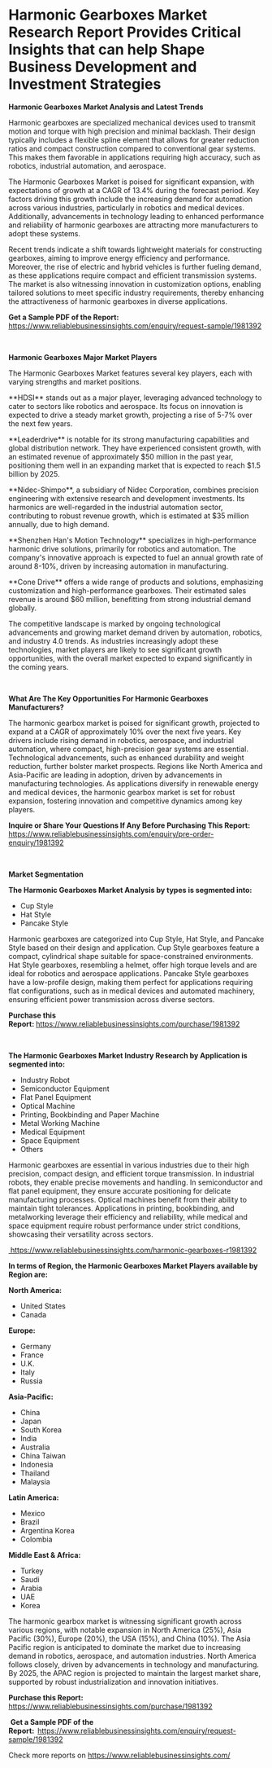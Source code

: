 <p><h1>Harmonic Gearboxes Market Research Report Provides Critical Insights that can help Shape Business Development and Investment Strategies</h1></p><p><strong>Harmonic Gearboxes Market Analysis and Latest Trends</strong></p>
<p><p>Harmonic gearboxes are specialized mechanical devices used to transmit motion and torque with high precision and minimal backlash. Their design typically includes a flexible spline element that allows for greater reduction ratios and compact construction compared to conventional gear systems. This makes them favorable in applications requiring high accuracy, such as robotics, industrial automation, and aerospace.</p><p>The Harmonic Gearboxes Market is poised for significant expansion, with expectations of growth at a CAGR of 13.4% during the forecast period. Key factors driving this growth include the increasing demand for automation across various industries, particularly in robotics and medical devices. Additionally, advancements in technology leading to enhanced performance and reliability of harmonic gearboxes are attracting more manufacturers to adopt these systems.</p><p>Recent trends indicate a shift towards lightweight materials for constructing gearboxes, aiming to improve energy efficiency and performance. Moreover, the rise of electric and hybrid vehicles is further fueling demand, as these applications require compact and efficient transmission systems. The market is also witnessing innovation in customization options, enabling tailored solutions to meet specific industry requirements, thereby enhancing the attractiveness of harmonic gearboxes in diverse applications.</p></p>
<p><strong>Get a Sample PDF of the Report:&nbsp;</strong> <a href="https://www.reliablebusinessinsights.com/enquiry/request-sample/1981392?utm_campaign=2201&utm_medium=2&utm_source=Github&utm_content=ia&utm_term=20022025&utm_id=harmonic-gearboxes">https://www.reliablebusinessinsights.com/enquiry/request-sample/1981392</a></p>
<p>&nbsp;</p>
<p><strong>Harmonic Gearboxes Major Market Players</strong></p>
<p><p>The Harmonic Gearboxes Market features several key players, each with varying strengths and market positions. </p><p>**HDSI** stands out as a major player, leveraging advanced technology to cater to sectors like robotics and aerospace. Its focus on innovation is expected to drive a steady market growth, projecting a rise of 5-7% over the next few years.</p><p>**Leaderdrive** is notable for its strong manufacturing capabilities and global distribution network. They have experienced consistent growth, with an estimated revenue of approximately $50 million in the past year, positioning them well in an expanding market that is expected to reach $1.5 billion by 2025.</p><p>**Nidec-Shimpo**, a subsidiary of Nidec Corporation, combines precision engineering with extensive research and development investments. Its harmonics are well-regarded in the industrial automation sector, contributing to robust revenue growth, which is estimated at $35 million annually, due to high demand.</p><p>**Shenzhen Han's Motion Technology** specializes in high-performance harmonic drive solutions, primarily for robotics and automation. The company's innovative approach is expected to fuel an annual growth rate of around 8-10%, driven by increasing automation in manufacturing.</p><p>**Cone Drive** offers a wide range of products and solutions, emphasizing customization and high-performance gearboxes. Their estimated sales revenue is around $60 million, benefitting from strong industrial demand globally.</p><p>The competitive landscape is marked by ongoing technological advancements and growing market demand driven by automation, robotics, and industry 4.0 trends. As industries increasingly adopt these technologies, market players are likely to see significant growth opportunities, with the overall market expected to expand significantly in the coming years.</p></p>
<p>&nbsp;</p>
<p><strong>What Are The Key Opportunities For Harmonic Gearboxes Manufacturers?</strong></p>
<p><p>The harmonic gearbox market is poised for significant growth, projected to expand at a CAGR of approximately 10% over the next five years. Key drivers include rising demand in robotics, aerospace, and industrial automation, where compact, high-precision gear systems are essential. Technological advancements, such as enhanced durability and weight reduction, further bolster market prospects. Regions like North America and Asia-Pacific are leading in adoption, driven by advancements in manufacturing technologies. As applications diversify in renewable energy and medical devices, the harmonic gearbox market is set for robust expansion, fostering innovation and competitive dynamics among key players.</p></p>
<p><strong>Inquire or Share Your Questions If Any Before Purchasing This Report:</strong> <a href="https://www.reliablebusinessinsights.com/enquiry/pre-order-enquiry/1981392?utm_campaign=2201&utm_medium=2&utm_source=Github&utm_content=ia&utm_term=20022025&utm_id=harmonic-gearboxes">https://www.reliablebusinessinsights.com/enquiry/pre-order-enquiry/1981392</a></p>
<p>&nbsp;</p>
<p><strong>Market Segmentation</strong></p>
<p><strong>The Harmonic Gearboxes Market Analysis by types is segmented into:</strong></p>
<p><ul><li>Cup Style</li><li>Hat Style</li><li>Pancake Style</li></ul></p>
<p><p>Harmonic gearboxes are categorized into Cup Style, Hat Style, and Pancake Style based on their design and application. Cup Style gearboxes feature a compact, cylindrical shape suitable for space-constrained environments. Hat Style gearboxes, resembling a helmet, offer high torque levels and are ideal for robotics and aerospace applications. Pancake Style gearboxes have a low-profile design, making them perfect for applications requiring flat configurations, such as in medical devices and automated machinery, ensuring efficient power transmission across diverse sectors.</p></p>
<p><strong>Purchase this Report:&nbsp;</strong><a href="https://www.reliablebusinessinsights.com/purchase/1981392?utm_campaign=2201&utm_medium=2&utm_source=Github&utm_content=ia&utm_term=20022025&utm_id=harmonic-gearboxes">https://www.reliablebusinessinsights.com/purchase/1981392</a></p>
<p>&nbsp;</p>
<p><strong>The Harmonic Gearboxes Market Industry Research by Application is segmented into:</strong></p>
<p><ul><li>Industry Robot</li><li>Semiconductor Equipment</li><li>Flat Panel Equipment</li><li>Optical Machine</li><li>Printing, Bookbinding and Paper Machine</li><li>Metal Working Machine</li><li>Medical Equipment</li><li>Space Equipment</li><li>Others</li></ul></p>
<p><p>Harmonic gearboxes are essential in various industries due to their high precision, compact design, and efficient torque transmission. In industrial robots, they enable precise movements and handling. In semiconductor and flat panel equipment, they ensure accurate positioning for delicate manufacturing processes. Optical machines benefit from their ability to maintain tight tolerances. Applications in printing, bookbinding, and metalworking leverage their efficiency and reliability, while medical and space equipment require robust performance under strict conditions, showcasing their versatility across sectors.</p></p>
<p><a href="https://www.reliablebusinessinsights.com/harmonic-gearboxes-r1981392?utm_campaign=2201&utm_medium=2&utm_source=Github&utm_content=ia&utm_term=20022025&utm_id=harmonic-gearboxes">&nbsp;https://www.reliablebusinessinsights.com/harmonic-gearboxes-r1981392</a></p>
<p><strong>In terms of Region, the Harmonic Gearboxes Market Players available by Region are:</strong></p>
<p>
    <p> <strong> North America: </strong>
        <ul>
            <li>United States</li>
            <li>Canada</li>
        </ul>
        </p> 
    <p> <strong> Europe: </strong>
        <ul>
            <li>Germany</li>
            <li>France</li>
            <li>U.K.</li>
            <li>Italy</li>
            <li>Russia</li>
        </ul>
        </p> 
    <p> <strong> Asia-Pacific: </strong>
        <ul>
            <li>China</li>
            <li>Japan</li>
            <li>South Korea</li>
            <li>India</li>
            <li>Australia</li>
            <li>China Taiwan</li>
            <li>Indonesia</li>
            <li>Thailand</li>
            <li>Malaysia</li>
        </ul>
        </p> 
    <p> <strong> Latin America: </strong>
        <ul>
            <li>Mexico</li>
            <li>Brazil</li>
            <li>Argentina Korea</li>
            <li>Colombia</li>
        </ul>
        </p> 
    <p> <strong> Middle East & Africa: </strong>
        <ul>
            <li>Turkey</li>
            <li>Saudi</li>
            <li>Arabia</li>
            <li>UAE</li>
            <li>Korea</li>
        </ul>
    </p>
    </p>
<p><p>The harmonic gearbox market is witnessing significant growth across various regions, with notable expansion in North America (25%), Asia Pacific (30%), Europe (20%), the USA (15%), and China (10%). The Asia Pacific region is anticipated to dominate the market due to increasing demand in robotics, aerospace, and automation industries. North America follows closely, driven by advancements in technology and manufacturing. By 2025, the APAC region is projected to maintain the largest market share, supported by robust industrialization and innovation initiatives.</p></p>
<p><strong>Purchase this Report: </strong><a href="https://www.reliablebusinessinsights.com/purchase/1981392?utm_campaign=2201&utm_medium=2&utm_source=Github&utm_content=ia&utm_term=20022025&utm_id=harmonic-gearboxes">https://www.reliablebusinessinsights.com/purchase/1981392</a></p>
<p>&nbsp;<strong>Get a Sample PDF of the Report:&nbsp;&nbsp;</strong><a href="https://www.reliablebusinessinsights.com/enquiry/request-sample/1981392?utm_campaign=2201&utm_medium=2&utm_source=Github&utm_content=ia&utm_term=20022025&utm_id=harmonic-gearboxes">https://www.reliablebusinessinsights.com/enquiry/request-sample/1981392</a></p>
<p><strong></strong></p>
<p>Check more reports on <a href="https://www.reliablebusinessinsights.com/?utm_campaign=2201&utm_medium=2&utm_source=Github&utm_content=ia&utm_term=20022025&utm_id=harmonic-gearboxes">https://www.reliablebusinessinsights.com/</a></p>